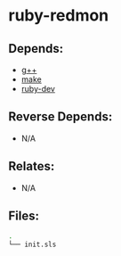 # ruby-redmon

## Depends:

  -  [g++](/salt/g++)
  -  [make](/salt/make)
  -  [ruby-dev](/salt/ruby-dev)

## Reverse Depends:

  -  N/A

## Relates:

  -  N/A

## Files:

```bash
.
└── init.sls
```
